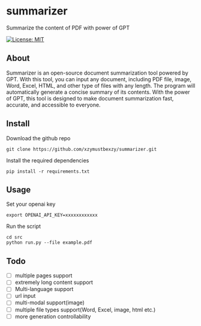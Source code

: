 # summarizer
Summarize the content of PDF with power of GPT


[![License: MIT](https://img.shields.io/badge/License-MIT-yellow.svg)](https://opensource.org/licenses/MIT)  

## About
Summarizer is an open-source document summarization tool powered by GPT. With this tool, you can input any document, including PDF file, image, Word, Excel, HTML, and other type of files with any length. The program will automatically generate a concise summary of its contents. With the power of GPT, this tool is designed to make document summarization fast, accurate, and accessible to everyone. 

## Install
Download the github repo
```shell
git clone https://github.com/xzymustbexzy/summarizer.git
```

Install the required dependencies
```shell
pip install -r requirements.txt
```

## Usage
Set your openai key
```shell
export OPENAI_API_KEY=xxxxxxxxxxxx
```
Run the script
```shell
cd src
python run.py --file example.pdf
```

## Todo
- [ ] multiple pages support
- [ ] extremely long content support
- [ ] Multi-language support
- [ ] url input
- [ ] multi-modal support(image)
- [ ] multiple file types support(Word, Excel, image, html etc.)
- [ ] more generation controllability
